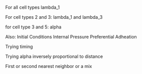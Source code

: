 For all cell types
lambda_1 

For cell types 2 and 3:
lambda_1 and lambda_3

for cell type 3 and 5:
alpha


Also:
Initial Conditions
Internal Pressure
Preferential Adheation

Trying timing

Trying alpha inversely proportional to distance

First or second nearest neighbor or a mix



